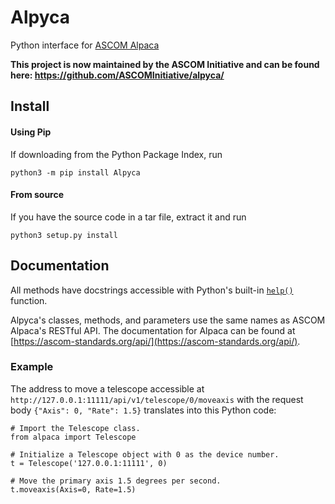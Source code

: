 # Alpyca
Python interface for [ASCOM Alpaca](https://ascom-standards.org/Developer/Alpaca.htm)

**This project is now maintained by the ASCOM Initiative and can be found here: https://github.com/ASCOMInitiative/alpyca/**



## Install
#### Using Pip
If downloading from the Python Package Index, run
```
python3 -m pip install Alpyca
```

#### From source
If you have the source code in a tar file, extract it and run
```
python3 setup.py install
```

## Documentation
All methods have docstrings accessible with Python's built-in [```help()```](https://docs.python.org/3/library/functions.html#help) function.

Alpyca's classes, methods, and parameters use the same names as ASCOM Alpaca's RESTful API. The documentation for Alpaca can be found at [https://ascom-standards.org/api/](https://ascom-standards.org/api/).

### Example
The address to move a telescope accessible at ```http://127.0.0.1:11111/api/v1/telescope/0/moveaxis``` with the request body ```{"Axis": 0, "Rate": 1.5}``` translates into this Python code:
```
# Import the Telescope class.
from alpaca import Telescope

# Initialize a Telescope object with 0 as the device number.
t = Telescope('127.0.0.1:11111', 0)

# Move the primary axis 1.5 degrees per second.
t.moveaxis(Axis=0, Rate=1.5)
```
